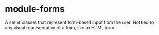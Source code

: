 # module-forms
A set of classes that represent form-based input from the user. Not tied to
any visual representation of a form, like an HTML form.
